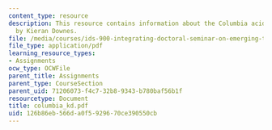 ```yaml
---
content_type: resource
description: This resource contains information about the Columbia acident investigation
  by Kieran Downes.
file: /media/courses/ids-900-integrating-doctoral-seminar-on-emerging-technologies-fall-2005/126b86eb566da0f5929670ce390550cb_columbia_kd.pdf
file_type: application/pdf
learning_resource_types:
- Assignments
ocw_type: OCWFile
parent_title: Assignments
parent_type: CourseSection
parent_uid: 71206073-f4c7-32b8-9343-b780baf56b1f
resourcetype: Document
title: columbia_kd.pdf
uid: 126b86eb-566d-a0f5-9296-70ce390550cb
---
```

